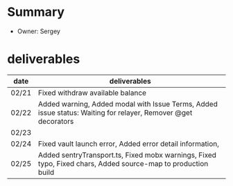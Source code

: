 # Summary
* Owner: Sergey

# deliverables
| date  | deliverables |
|--- | ---|
| 02/21  | Fixed withdraw available balance |
| 02/22  | Added warning, Added modal with Issue Terms, Added issue status: Waiting for relayer, Remover @get decorators |
| 02/23  |  |
| 02/24  | Fixed vault launch error, Added error detail information,  |
| 02/25  | Added sentryTransport.ts, Fixed mobx warnings, Fixed typo, Fixed chars, Added source-map to production build |

